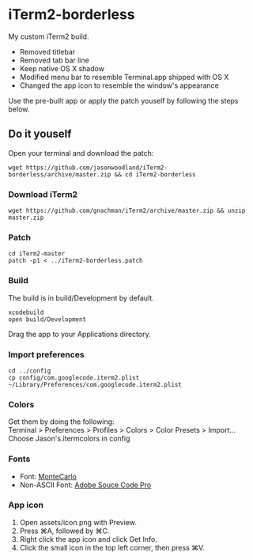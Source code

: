 # iTerm2-borderless

My custom iTerm2 build.

* Removed titlebar
* Removed tab bar line
* Keep native OS X shadow
* Modified menu bar to resemble Terminal.app shipped with OS X
* Changed the app icon to resemble the window's appearance

Use the pre-built app or apply the patch youself by following the steps below.

## Do it youself

Open your terminal and download the patch:

```
wget https://github.com/jasonwoodland/iTerm2-borderless/archive/master.zip && cd iTerm2-borderless
```

### Download iTerm2

```
wget https://github.com/gnachman/iTerm2/archive/master.zip && unzip master.zip
```

### Patch

```
cd iTerm2-master
patch -p1 < ../iTerm2-borderless.patch
```

### Build

The build is in build/Development by default.

```
xcodebuild
open build/Development
```

Drag the app to your Applications directory.

### Import preferences

```
cd ../config
cp config/com.googlecode.iterm2.plist ~/Library/Preferences/com.googlecode.iterm2.plist
```

### Colors

Get them by doing the following:  
Terminal > Preferences > Profiles > Colors > Color Presets > Import...  
Choose Jason's.itermcolors in config

### Fonts

* Font: [MonteCarlo](http://www.bok.net/MonteCarlo/)
* Non-ASCII Font: [Adobe Souce Code Pro](https://github.com/adobe-fonts/source-code-pro)

### App icon

1. Open assets/icon.png with Preview.
2. Press ⌘A, followed by ⌘C.
1. Right click the app icon and click Get Info.
2. Click the small icon in the top left corner, then press ⌘V.
